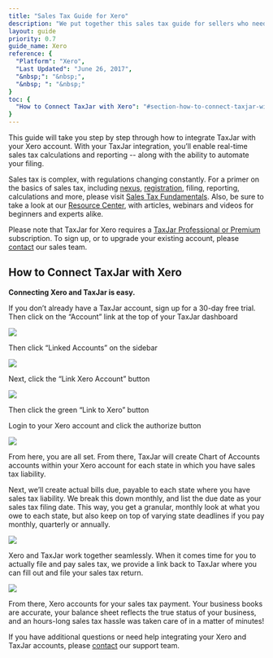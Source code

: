 ```yaml
---
title: "Sales Tax Guide for Xero"
description: "We put together this sales tax guide for sellers who need a better way to manage the hassles of sales tax with Xero."
layout: guide
priority: 0.7
guide_name: Xero
reference: {
  "Platform": "Xero",
  "Last Updated": "June 26, 2017",
  "&nbsp;": "&nbsp;",
  "&nbsp; ": "&nbsp;"
}
toc: {
  "How to Connect TaxJar with Xero": "#section-how-to-connect-taxjar-with-xero"
}
---
```


This guide will take you step by step through how to integrate TaxJar with your Xero account. With your TaxJar integration, you’ll enable real-time sales tax calculations and reporting -- along with the ability to automate your filing.

Sales tax is complex, with regulations changing constantly. For a primer on the basics of sales tax, including [nexus](https://www.taxjar.com/resources/sales-tax/nexus), [registration](https://www.taxjar.com/resources/sales-tax/registration), filing, reporting, calculations and more, please visit [Sales Tax Fundamentals](https://www.taxjar.com/resources/sales-tax). Also, be sure to take a look at our [Resource Center](https://www.taxjar.com/resources/), with articles, webinars and videos for beginners and experts alike.

Please note that TaxJar for Xero requires a [TaxJar Professional or Premium](https://www.taxjar.com/how-it-works/) subscription. To sign up, or to upgrade your existing account, please [contact](https://www.taxjar.com/contact/) our sales team.

## How to Connect TaxJar with Xero

**Connecting Xero and TaxJar is easy.**

If you don’t already have a TaxJar account, sign up for a 30-day free trial. Then click on the “Account” link at the top of your TaxJar dashboard

![](/images/Screenshot_2015-05-28_21.20.38.png)

Then click “Linked Accounts” on the sidebar

![](/images/Screenshot_2015-05-28_21.24.20.png)

Next, click the “Link Xero Account” button

![](/images/Screenshot_2015-05-28_21.27.49.png)

Then click the green “Link to Xero” button

Login to your Xero account and click the authorize button

![](/images/Screenshot_2015-05-28_21.40.26.png)

From here, you are all set. From there, TaxJar will create Chart of Accounts accounts within your Xero account for each state in which you have sales tax liability.

Next, we’ll create actual bills due, payable to each state where you have sales tax liability. We break this down monthly, and list the due date as your sales tax filing date. This way, you get a granular, monthly look at what you owe to each state, but also keep on top of varying state deadlines if you pay monthly, quarterly or annually.

![](/images/Screenshot_2015-05-28_21.42.11.png)

Xero and TaxJar work together seamlessly. When it comes time for you to actually file and pay sales tax, we provide a link back to TaxJar where you can fill out and file your sales tax return.

![](/images/Screenshot_2015-05-28_21.42.49.png)

From there, Xero accounts for your sales tax payment. Your business books are accurate, your balance sheet reflects the true status of your business, and an hours-long sales tax hassle was taken care of in a matter of minutes!

If you have additional questions or need help integrating your Xero and TaxJar accounts, please [contact](https://www.taxjar.com/contact/) our support team.
